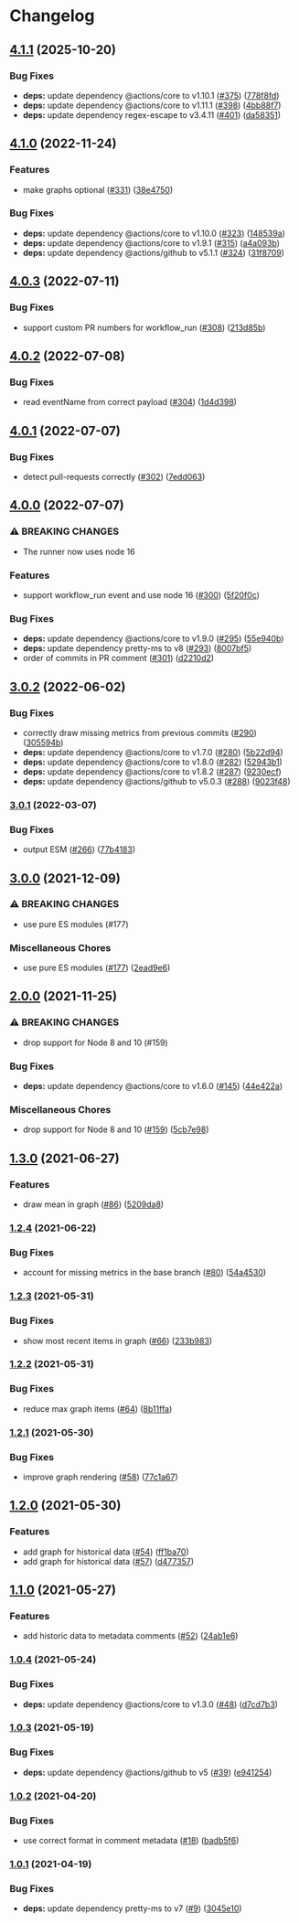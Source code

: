 # Changelog

## [4.1.1](https://github.com/netlify/delta-action/compare/v4.1.0...v4.1.1) (2025-10-20)


### Bug Fixes

* **deps:** update dependency @actions/core to v1.10.1 ([#375](https://github.com/netlify/delta-action/issues/375)) ([778f8fd](https://github.com/netlify/delta-action/commit/778f8fd265f0bbd3052cb1bbded600b375522380))
* **deps:** update dependency @actions/core to v1.11.1 ([#398](https://github.com/netlify/delta-action/issues/398)) ([4bb88f7](https://github.com/netlify/delta-action/commit/4bb88f7ffa9cf7f3c5c6e3271c3659431427806c))
* **deps:** update dependency regex-escape to v3.4.11 ([#401](https://github.com/netlify/delta-action/issues/401)) ([da58351](https://github.com/netlify/delta-action/commit/da58351e7b70c750b0307b3363f152fedb7a67c2))

## [4.1.0](https://github.com/netlify/delta-action/compare/v4.0.3...v4.1.0) (2022-11-24)


### Features

* make graphs optional ([#331](https://github.com/netlify/delta-action/issues/331)) ([38e4750](https://github.com/netlify/delta-action/commit/38e47500db147312c4e9bc24233afae6fcea1a66))


### Bug Fixes

* **deps:** update dependency @actions/core to v1.10.0 ([#323](https://github.com/netlify/delta-action/issues/323)) ([148539a](https://github.com/netlify/delta-action/commit/148539a3cf0aebdd69fbdbaa4f8af870e358c676))
* **deps:** update dependency @actions/core to v1.9.1 ([#315](https://github.com/netlify/delta-action/issues/315)) ([a4a093b](https://github.com/netlify/delta-action/commit/a4a093b7b0ad1b06760b11a791751838223cce36))
* **deps:** update dependency @actions/github to v5.1.1 ([#324](https://github.com/netlify/delta-action/issues/324)) ([31f8709](https://github.com/netlify/delta-action/commit/31f870981bbe8d4cafe487ab75070a9ec6fca94e))

## [4.0.3](https://github.com/netlify/delta-action/compare/v4.0.2...v4.0.3) (2022-07-11)


### Bug Fixes

* support custom PR numbers for workflow_run ([#308](https://github.com/netlify/delta-action/issues/308)) ([213d85b](https://github.com/netlify/delta-action/commit/213d85b01c9d810d66bd87214409ba870a715f26))

## [4.0.2](https://github.com/netlify/delta-action/compare/v4.0.1...v4.0.2) (2022-07-08)


### Bug Fixes

* read eventName from correct payload ([#304](https://github.com/netlify/delta-action/issues/304)) ([1d4d398](https://github.com/netlify/delta-action/commit/1d4d39837147c6921105f75fa63f9c1efdd392f0))

## [4.0.1](https://github.com/netlify/delta-action/compare/v4.0.0...v4.0.1) (2022-07-07)


### Bug Fixes

* detect pull-requests correctly ([#302](https://github.com/netlify/delta-action/issues/302)) ([7edd063](https://github.com/netlify/delta-action/commit/7edd063f7b29991ea0fccb93c165ebfe7d44d450))

## [4.0.0](https://github.com/netlify/delta-action/compare/v3.0.2...v4.0.0) (2022-07-07)


### ⚠ BREAKING CHANGES

* The runner now uses node 16

### Features

* support workflow_run event and use node 16 ([#300](https://github.com/netlify/delta-action/issues/300)) ([5f20f0c](https://github.com/netlify/delta-action/commit/5f20f0c7486ade3a35f5b302e93ba02b1b2ce381))


### Bug Fixes

* **deps:** update dependency @actions/core to v1.9.0 ([#295](https://github.com/netlify/delta-action/issues/295)) ([55e940b](https://github.com/netlify/delta-action/commit/55e940b31ab9b903a9d32cd334511b9bab151856))
* **deps:** update dependency pretty-ms to v8 ([#293](https://github.com/netlify/delta-action/issues/293)) ([8007bf5](https://github.com/netlify/delta-action/commit/8007bf59f3c29ab8cb328854191ae07900db35b9))
* order of commits in PR comment ([#301](https://github.com/netlify/delta-action/issues/301)) ([d2210d2](https://github.com/netlify/delta-action/commit/d2210d2497c2a240b38aa2ae51585883d390309b))

## [3.0.2](https://github.com/netlify/delta-action/compare/v3.0.1...v3.0.2) (2022-06-02)


### Bug Fixes

* correctly draw missing metrics from previous commits ([#290](https://github.com/netlify/delta-action/issues/290)) ([305594b](https://github.com/netlify/delta-action/commit/305594ba187ccb9ea224f6cad99df2ca7f9a3992))
* **deps:** update dependency @actions/core to v1.7.0 ([#280](https://github.com/netlify/delta-action/issues/280)) ([5b22d94](https://github.com/netlify/delta-action/commit/5b22d94da0ea94c30fe3b65ed1457fa7e2df6677))
* **deps:** update dependency @actions/core to v1.8.0 ([#282](https://github.com/netlify/delta-action/issues/282)) ([52943b1](https://github.com/netlify/delta-action/commit/52943b1287871c272b8ce4be985d66dd39f2e757))
* **deps:** update dependency @actions/core to v1.8.2 ([#287](https://github.com/netlify/delta-action/issues/287)) ([9230ecf](https://github.com/netlify/delta-action/commit/9230ecfb310a7c0b0d8f3bd845f5f54e3e6218f0))
* **deps:** update dependency @actions/github to v5.0.3 ([#288](https://github.com/netlify/delta-action/issues/288)) ([9023f48](https://github.com/netlify/delta-action/commit/9023f482c816a05b2e6f21b4136680d1b86a04ba))

### [3.0.1](https://github.com/netlify/delta-action/compare/v3.0.0...v3.0.1) (2022-03-07)


### Bug Fixes

* output ESM ([#266](https://github.com/netlify/delta-action/issues/266)) ([77b4183](https://github.com/netlify/delta-action/commit/77b41839f7eb8486282ba762bf4f0a1bd801e39e))

## [3.0.0](https://www.github.com/netlify/delta-action/compare/v2.0.0...v3.0.0) (2021-12-09)


### ⚠ BREAKING CHANGES

* use pure ES modules (#177)

### Miscellaneous Chores

* use pure ES modules ([#177](https://www.github.com/netlify/delta-action/issues/177)) ([2ead9e6](https://www.github.com/netlify/delta-action/commit/2ead9e68a08ad380c06c82754fd86ff12c5d41a7))

## [2.0.0](https://www.github.com/netlify/delta-action/compare/v1.3.0...v2.0.0) (2021-11-25)


### ⚠ BREAKING CHANGES

* drop support for Node 8 and 10 (#159)

### Bug Fixes

* **deps:** update dependency @actions/core to v1.6.0 ([#145](https://www.github.com/netlify/delta-action/issues/145)) ([44e422a](https://www.github.com/netlify/delta-action/commit/44e422a27d3f9319ac2b04e326147da9fd189626))


### Miscellaneous Chores

* drop support for Node 8 and 10 ([#159](https://www.github.com/netlify/delta-action/issues/159)) ([5cb7e98](https://www.github.com/netlify/delta-action/commit/5cb7e981de742c1338679b8ba4bd384df25dbc77))

## [1.3.0](https://www.github.com/netlify/delta-action/compare/v1.2.4...v1.3.0) (2021-06-27)


### Features

* draw mean in graph ([#86](https://www.github.com/netlify/delta-action/issues/86)) ([5209da8](https://www.github.com/netlify/delta-action/commit/5209da859cd9d795920b591885555e88cc22bf0b))

### [1.2.4](https://www.github.com/netlify/delta-action/compare/v1.2.3...v1.2.4) (2021-06-22)


### Bug Fixes

* account for missing metrics in the base branch ([#80](https://www.github.com/netlify/delta-action/issues/80)) ([54a4530](https://www.github.com/netlify/delta-action/commit/54a45304746b67afe54e429011eda5a64823aa4b))

### [1.2.3](https://www.github.com/netlify/delta-action/compare/v1.2.2...v1.2.3) (2021-05-31)


### Bug Fixes

* show most recent items in graph ([#66](https://www.github.com/netlify/delta-action/issues/66)) ([233b983](https://www.github.com/netlify/delta-action/commit/233b9830c97fbe43f5eae0e519093a2f8ba2cd2d))

### [1.2.2](https://www.github.com/netlify/delta-action/compare/v1.2.1...v1.2.2) (2021-05-31)


### Bug Fixes

* reduce max graph items ([#64](https://www.github.com/netlify/delta-action/issues/64)) ([8b11ffa](https://www.github.com/netlify/delta-action/commit/8b11ffa14b67766d64a337264846148bcb3fd356))

### [1.2.1](https://www.github.com/netlify/delta-action/compare/v1.2.0...v1.2.1) (2021-05-30)


### Bug Fixes

* improve graph rendering ([#58](https://www.github.com/netlify/delta-action/issues/58)) ([77c1a67](https://www.github.com/netlify/delta-action/commit/77c1a6747d9d9db5694b206fcf80f5004a9ded7c))

## [1.2.0](https://www.github.com/netlify/delta-action/compare/v1.1.0...v1.2.0) (2021-05-30)


### Features

* add graph for historical data ([#54](https://www.github.com/netlify/delta-action/issues/54)) ([ff1ba70](https://www.github.com/netlify/delta-action/commit/ff1ba70b51984c1e46e6341589b6a6f18a825ad2))
* add graph for historical data ([#57](https://www.github.com/netlify/delta-action/issues/57)) ([d477357](https://www.github.com/netlify/delta-action/commit/d4773571d884d6aa70aa09322dbaea5ed2dd91c8))

## [1.1.0](https://www.github.com/netlify/delta-action/compare/v1.0.4...v1.1.0) (2021-05-27)


### Features

* add historic data to metadata comments ([#52](https://www.github.com/netlify/delta-action/issues/52)) ([24ab1e6](https://www.github.com/netlify/delta-action/commit/24ab1e6953362abcd3fe59d44d1807942415c61d))

### [1.0.4](https://www.github.com/netlify/delta-action/compare/v1.0.3...v1.0.4) (2021-05-24)


### Bug Fixes

* **deps:** update dependency @actions/core to v1.3.0 ([#48](https://www.github.com/netlify/delta-action/issues/48)) ([d7cd7b3](https://www.github.com/netlify/delta-action/commit/d7cd7b3899900fae77d7af7cae49d19ff4d9efef))

### [1.0.3](https://www.github.com/netlify/delta-action/compare/v1.0.2...v1.0.3) (2021-05-19)


### Bug Fixes

* **deps:** update dependency @actions/github to v5 ([#39](https://www.github.com/netlify/delta-action/issues/39)) ([e941254](https://www.github.com/netlify/delta-action/commit/e94125470d497623109de7aa2a70d3e6e245a4cd))

### [1.0.2](https://www.github.com/netlify/delta-action/compare/v1.0.1...v1.0.2) (2021-04-20)


### Bug Fixes

* use correct format in comment metadata ([#18](https://www.github.com/netlify/delta-action/issues/18)) ([badb5f6](https://www.github.com/netlify/delta-action/commit/badb5f6f531a9681e14c46d8a06ec68eb41b23bf))

### [1.0.1](https://www.github.com/netlify/delta-action/compare/v1.0.0...v1.0.1) (2021-04-19)


### Bug Fixes

* **deps:** update dependency pretty-ms to v7 ([#9](https://www.github.com/netlify/delta-action/issues/9)) ([3045e10](https://www.github.com/netlify/delta-action/commit/3045e106c469ac7a5dba130511c4baac8ba1877a))
